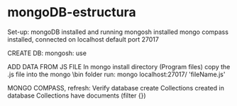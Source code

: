 # mongoDB-estructura

Set-up:
mongoDB installed and running
mongosh installed
mongo compass installed, connected on localhost default port 27017

CREATE DB:
mongosh: use <nameThisDB>

ADD DATA FROM JS FILE
In mongo install directory (Program files)
copy the .js file into the mongo \bin folder
run: mongo localhost:27017/<nameThisDB> 'fileName.js'
  
MONGO COMPASS, refresh:
Verify database create
Collections created in database
Collections have documents (filter {})
